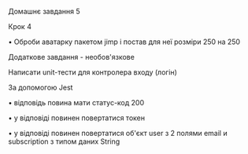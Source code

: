 Домашнє завдання 5

Крок 4

• Оброби аватарку пакетом jimp і постав для неї розміри 250 на 250

Додаткове завдання - необов'язкове

Написати unit-тести для контролера входу (логін)

За допомогою Jest

• відповідь повина мати статус-код 200

• у відповіді повинен повертатися токен

• у відповіді повинен повертатися об'єкт user з 2 полями email и subscription з типом даних String
